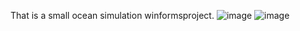 That is a small ocean simulation winformsproject.
![image](https://user-images.githubusercontent.com/36379638/180878853-977c7c51-4503-40a6-97b1-81847843b87c.png)
![image](https://user-images.githubusercontent.com/36379638/180879008-c28fc39d-6761-4780-9757-8a753468052c.png)
